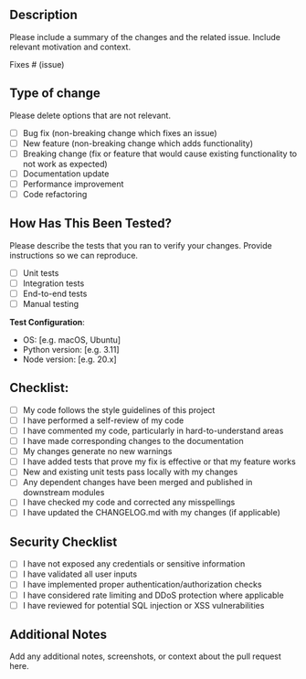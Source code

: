 ## Description

Please include a summary of the changes and the related issue. Include relevant motivation and context.

Fixes # (issue)

## Type of change

Please delete options that are not relevant.

- [ ] Bug fix (non-breaking change which fixes an issue)
- [ ] New feature (non-breaking change which adds functionality)
- [ ] Breaking change (fix or feature that would cause existing functionality to not work as expected)
- [ ] Documentation update
- [ ] Performance improvement
- [ ] Code refactoring

## How Has This Been Tested?

Please describe the tests that you ran to verify your changes. Provide instructions so we can reproduce.

- [ ] Unit tests
- [ ] Integration tests
- [ ] End-to-end tests
- [ ] Manual testing

**Test Configuration**:
* OS: [e.g. macOS, Ubuntu]
* Python version: [e.g. 3.11]
* Node version: [e.g. 20.x]

## Checklist:

- [ ] My code follows the style guidelines of this project
- [ ] I have performed a self-review of my code
- [ ] I have commented my code, particularly in hard-to-understand areas
- [ ] I have made corresponding changes to the documentation
- [ ] My changes generate no new warnings
- [ ] I have added tests that prove my fix is effective or that my feature works
- [ ] New and existing unit tests pass locally with my changes
- [ ] Any dependent changes have been merged and published in downstream modules
- [ ] I have checked my code and corrected any misspellings
- [ ] I have updated the CHANGELOG.md with my changes (if applicable)

## Security Checklist

- [ ] I have not exposed any credentials or sensitive information
- [ ] I have validated all user inputs
- [ ] I have implemented proper authentication/authorization checks
- [ ] I have considered rate limiting and DDoS protection where applicable
- [ ] I have reviewed for potential SQL injection or XSS vulnerabilities

## Additional Notes

Add any additional notes, screenshots, or context about the pull request here.